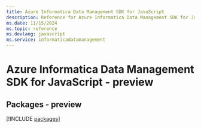 ```yaml
---
title: Azure Informatica Data Management SDK for JavaScript
description: Reference for Azure Informatica Data Management SDK for JavaScript
ms.date: 11/15/2024
ms.topic: reference
ms.devlang: javascript
ms.service: informaticadatamanagement
---
```

# Azure Informatica Data Management SDK for JavaScript - preview
## Packages - preview
[!INCLUDE [packages](informatica-data-management-index.md)]